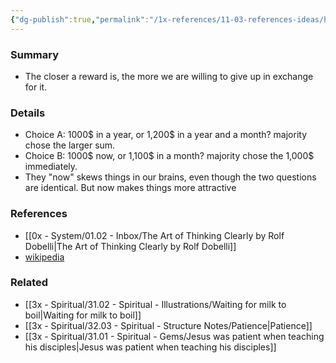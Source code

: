 ```yaml
---
{"dg-publish":true,"permalink":"/1x-references/11-03-references-ideas/hyperbolic-discounting/","dgHomeLink":true,"dgPassFrontmatter":false,"dgShowBacklinks":true,"dgShowLocalGraph":false,"dgShowInlineTitle":true}
---
```



### Summary
- The closer a reward is, the more we are willing to give up in exchange for it.

### Details
- Choice A: 1000$ in a year, or 1,200$ in a year and a month? majority chose the larger sum.
- Choice B: 1000$ now, or 1,100$ in a month? majority chose the 1,000$ immediately.
- They "now" skews things in our brains, even though the two questions are identical. But now makes things more attractive

### References
- [[0x - System/01.02 - Inbox/The Art of Thinking Clearly by Rolf Dobelli|The Art of Thinking Clearly by Rolf Dobelli]]
- [wikipedia](https://en.wikipedia.org/wiki/Hyperbolic_discounting)

### Related
- [[3x - Spiritual/31.02 - Spiritual - Illustrations/Waiting for milk to boil|Waiting for milk to boil]]
- [[3x - Spiritual/32.03 - Spiritual - Structure Notes/Patience|Patience]]
- [[3x - Spiritual/31.01 - Spiritual - Gems/Jesus was patient when teaching his disciples|Jesus was patient when teaching his disciples]]
